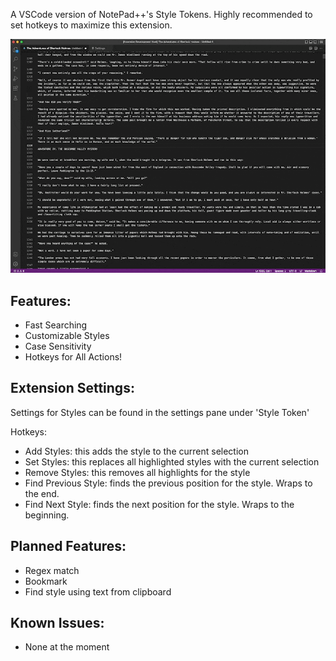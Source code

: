 A VSCode version of NotePad++'s Style Tokens. Highly recommended to set hotkeys to maximize this extension.

![Style and navigate text](./images/public.gif)
## Features:
- Fast Searching
- Customizable Styles
- Case Sensitivity
- Hotkeys for All Actions!

## Extension Settings:
Settings for Styles can be found in the settings pane under 'Style Token'

Hotkeys:
- Add Styles: this adds the style to the current selection
- Set Styles: this replaces all highlighted styles with the current selection
- Remove Styles: this removes all highlights for the style
- Find Previous Style: finds the previous position for the style. Wraps to the end.
- Find Next Style: finds the next position for the style. Wraps to the beginning.

## Planned Features:
- Regex match
- Bookmark
- Find style using text from clipboard
## Known Issues:
- None at the moment